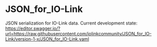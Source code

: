# JSON_for_IO-Link

JSON serialization for IO-Link data. Current development state:
https://editor.swagger.io/?url=https://raw.githubusercontent.com/iolinkcommunity/JSON_for_IO-Link/version-1-x/JSON_for_IO-Link.yaml
